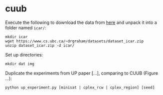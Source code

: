 # cuub

Execute the following to download the data from [here](https://www.cs.ubc.ca/~drgraham/datasets.html) and unpack it into a folder named `icar/`:
```
mkdir icar
wget https://www.cs.ubc.ca/~drgraham/datasets/dataset_icar.zip
unzip dataset_icar.zip -d icar/
```

Set up directories: 
```
mkdir dat img
```

Duplicate the experiments from UP paper [...], comparing to CUUB (Figure ...):
```
python up_experiment.py [minisat | cplex_rcw | cplex_region] [seed]
```

